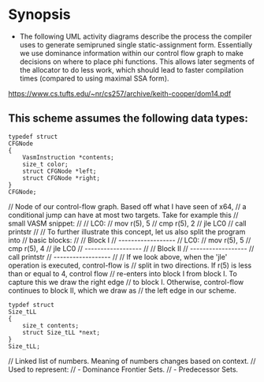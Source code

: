 # Synopsis
- The following UML activity diagrams describe the process the compiler uses
to generate semipruned single static-assignment form. Essentially we use
dominance information within our control flow graph to make decisions on where
to place phi functions. This allows later segments of the allocator to do less
work, which should lead to faster compilation times (compared to using maximal
SSA form).

https://www.cs.tufts.edu/~nr/cs257/archive/keith-cooper/dom14.pdf

## This scheme assumes the following data types:
```
typedef struct
CFGNode
{
    VasmInstruction *contents;
    size_t color;
    struct CFGNode *left;
    struct CFGNode *right;
}
CFGNode;
```
// Node of our control-flow graph. Based off what I have seen of x64,
// a conditional jump can have at most two targets. Take for example this
// small VASM snippet:
//
// LC0:
// mov      r(5), 5
// cmp      r(5), 2
// jle      LC0
// call     printstr
//
// To further illustrate this concept, let us also split the program into
// basic blocks:
//
// Block I
// ------------------
// LC0:
// mov      r(5), 5
// cmp      r(5), 4
// jle      LC0
// ------------------
//
// Block II
// ------------------
// call     printstr
// ------------------
//
// If we look above, when the 'jle' operation is executed, control-flow is
// split in two directions. If r(5) is less than or equal to 4, control flow
// re-enters into block I from block I. To capture this we draw the right edge
// to block I. Otherwise, control-flow continues to block II, which we draw as
// the left edge in our scheme.


```
typdef struct
Size_tLL
{
    size_t contents;
    struct Size_tLL *next;
}
Size_tLL;
```
// Linked list of numbers. Meaning of numbers changes based on context.
// Used to represent:
//  - Dominance Frontier Sets.
//  - Predecessor Sets.
